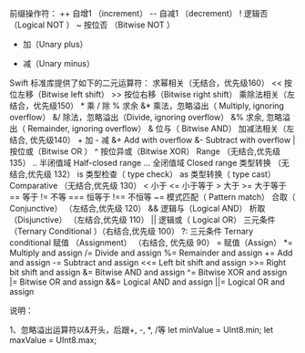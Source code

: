 前缀操作符：
++ 自增1 （increment）
-- 自减1 （decrement）
! 逻辑否 （Logical NOT ）
~ 按位否 （Bitwise NOT ）
+ 加（Unary plus）
- 减（Unary minus）


Swift 标准库提供了如下的二元运算符：
求幂相关（无结合，优先级160）
	<< 按位左移（Bitwise left shift）
	>> 按位右移（Bitwise right shift）
乘除法相关（左结合，优先级150）
	* 乘
	/ 除
	% 求余
	&* 乘法，忽略溢出（ Multiply, ignoring overflow）
	&/ 除法，忽略溢出（Divide, ignoring overflow）
	&% 求余, 忽略溢出（ Remainder, ignoring overflow）
	& 位与（ Bitwise AND）
加减法相关（左结合, 优先级140）
	+ 加
	- 减
	&+ Add with overflow
	&- Subtract with overflow
	| 按位或（Bitwise OR ）
	^ 按位异或（Bitwise XOR）
Range （无结合,优先级 135）
	.. 半闭值域 Half-closed range
	... 全闭值域 Closed range
类型转换 （无结合,优先级 132）
	is 类型检查（ type check）
	as 类型转换（ type cast）
Comparative （无结合,优先级 130）
	< 小于
	<= 小于等于
	> 大于
	>= 大于等于
	== 等于
	!= 不等
	=== 恒等于
	!== 不恒等
	~= 模式匹配（ Pattern match）
合取（ Conjunctive） （左结合,优先级 120）
	&& 逻辑与（Logical AND）
析取（Disjunctive） （左结合,优先级 110）
	|| 逻辑或（ Logical OR）
三元条件（Ternary Conditional ）（右结合,优先级 100）
	?: 三元条件 Ternary conditional
赋值 （Assignment） （右结合, 优先级 90）
	= 赋值（Assign）
	*= Multiply and assign
	/= Divide and assign
	%= Remainder and assign
	+= Add and assign
	-= Subtract and assign
	<<= Left bit shift and assign
	>>= Right bit shift and assign
	&= Bitwise AND and assign
	^= Bitwise XOR and assign
	|= Bitwise OR and assign
	&&= Logical AND and assign
	||= Logical OR and assign

说明：

1、忽略溢出运算符以&开头，后跟+, -, *, /等
let minValue = UInt8.min;
let maxValue = UInt8.max;